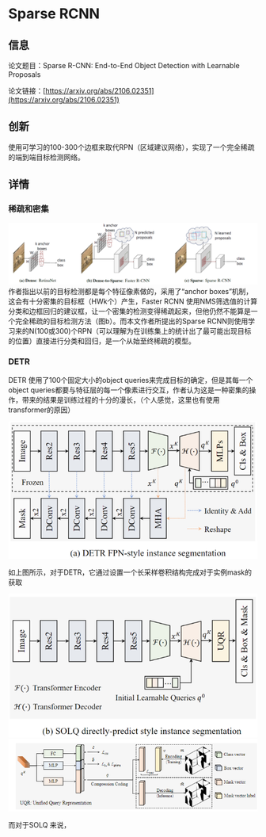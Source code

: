 # Sparse RCNN

## 信息

论文题目：Sparse R-CNN: End-to-End Object Detection with Learnable Proposals

论文链接：[https://arxiv.org/abs/2106.02351](https://arxiv.org/abs/2106.02351)

## 创新

使用可学习的100-300个边框来取代RPN（区域建议网络），实现了一个完全稀疏的端到端目标检测网络。


## 详情

### 稀疏和密集
![](../../../img/artical/2022-03-15-15-25-43.png)
作者指出以前的目标检测都是每个特征像素做的，采用了“anchor boxes”机制，这会有十分密集的目标框（HWk个）产生，Faster RCNN 使用NMS筛选值的计算分类和边框回归的建议框，让一个密集的检测变得稀疏起来，但他仍然不能算是一个完全稀疏的目标检测方法（图b）。而本文作者所提出的Sparse RCNN则使用学习来的N(100或300)个RPN（可以理解为在训练集上的统计出了最可能出现目标的位置）直接进行分类和回归，是一个从始至终稀疏的模型。


### DETR
DETR 使用了100个固定大小的object queries来完成目标的确定，但是其每一个object queries都要与特征层的每一个像素进行交互，作者认为这是一种密集的操作，带来的结果是训练过程的十分的漫长，（个人感觉，这里也有使用transformer的原因）


![](../../../img/artical/2022-03-12-13-59-28.png)

如上图所示，对于DETR，它通过设置一个长采样卷积结构完成对于实例mask的获取

![](../../../img/artical/2022-03-12-13-58-55.png)
![](../../../img/artical/2022-03-12-14-03-40.png)

而对于SOLQ 来说，